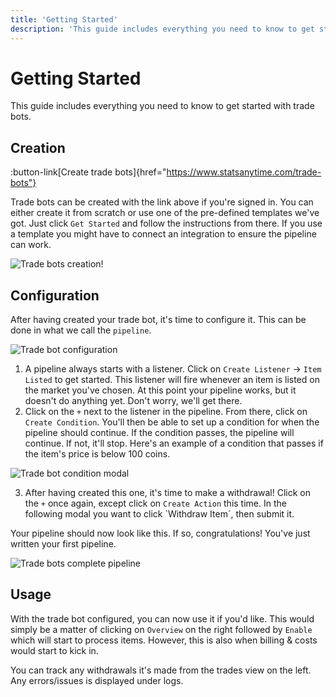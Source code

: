 ```yaml
---
title: 'Getting Started'
description: 'This guide includes everything you need to know to get started with trade bots.'
---
```


# Getting Started

This guide includes everything you need to know to get started with trade bots.

## Creation

:button-link[Create trade bots]{href="https://www.statsanytime.com/trade-bots"}

Trade bots can be created with the link above if you're signed in. You can either create it from scratch or use one of the pre-defined templates we've got. Just click `Get Started` and follow the instructions from there. If you use a template you might have to connect an integration to ensure the pipeline can work.

![Trade bots creation!](/trade-bots-creation.png)

## Configuration

After having created your trade bot, it's time to configure it. This can be done in what we call the `pipeline`.

![Trade bot configuration](/trade-bot-configure.png)

1. A pipeline always starts with a listener. Click on `Create Listener` -> `Item Listed` to get started. This listener will fire whenever an item is listed on the market you've chosen. At this point your pipeline works, but it doesn't do anything yet. Don't worry, we'll get there.
2. Click on the `+` next to the listener in the pipeline. From there, click on `Create Condition`. You'll then be able to set up a condition for when the pipeline should continue. If the condition passes, the pipeline will continue. If not, it'll stop. Here's an example of a condition that passes if the item's price is below 100 coins.

![Trade bot condition modal](/trade-bots-create-condition.png)

3. After having created this one, it's time to make a withdrawal! Click on the `+` once again, except click on `Create Action` this time. In the following modal you want to click `Withdraw Item´, then submit it.

Your pipeline should now look like this. If so, congratulations! You've just written your first pipeline.

![Trade bots complete pipeline](/trade-bots-complete-pipeline-example.png)

## Usage

With the trade bot configured, you can now use it if you'd like. This would simply be a matter of clicking on `Overview` on the right followed by `Enable` which will start to process items. However, this is also when billing & costs would start to kick in.

You can track any withdrawals it's made from the trades view on the left. Any errors/issues is displayed under logs.
